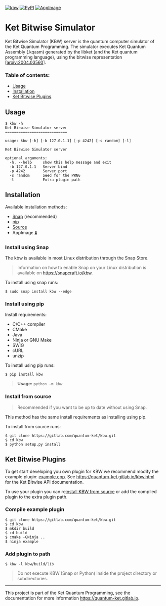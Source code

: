 [![kbw](https://snapcraft.io//kbw/badge.svg)](https://snapcraft.io/kbw)
[![PyPI](https://img.shields.io/pypi/v/kbw.svg)](https://pypi.org/project/kbw/)
[![AppImage](https://gitlab.com/quantum-ket/kbw/badges/master/pipeline.svg)](https://gitlab.com/quantum-ket/kbw/-/jobs)

# Ket Bitwise Simulator

Ket Bitwise Simulator (KBW) server is the quantum computer simulator of the Ket
Quantum Programming. The simulator executes Ket Quantum Assembly (.kqasm)
generated by the libket (and the Ket quantum programming language), using the
bitwise representation [[arxiv:2004.03560](https://arxiv.org/abs/2004.03560)]. 

### Table of contents:

* [Usage](#usage)  
* [Installation](#installation)
* [Ket Bitwise Plugins](#ket-bitwise-plugins)

## Usage

```console
$ kbw -h
Ket Biswise Simulator server
============================

usage: kbw [-h] [-b 127.0.1.1] [-p 4242] [-s random] [-l]

Ket Biswise Simulator server

optional arguments:
  -h, --help     show this help message and exit
  -b 127.0.1.1   Server bind
  -p 4242        Server port
  -s random      Seed for the PRNG
  -l             Extra plugin path
```

## Installation

Available installation methods:

* [Snap](#install-using-snap) (recommended)
* [pip](#install-using-pip)
* [Source](#install-from-source)
* AppImage [:arrow_down:](https://gitlab.com/quantum-ket/kbw/-/jobs/artifacts/master/download?job=appimage)

### Install using Snap

The kbw is available in most Linux distribution through the Snap Store.

> Information on how to enable Snap on your Linux distribution is available on
> https://snapcraft.io/kbw.

To install using snap runs:
```console
$ sudo snap install kbw --edge
```

### Install using pip

Install requirements:

* C/C++ compiler
* CMake 
* Java
* Ninja or GNU Make
* SWIG
* cURL
* unzip

To install using pip runs:
```console
$ pip install kbw
```

> **Usage:** `python -m kbw`

### Install from source 

> Recommended if you want to be up to date without using Snap.

This method has the same install requirements as installing using pip.

To install from source runs:
```console
$ git clone https://gitlab.com/quantum-ket/kbw.git
$ cd kbw
$ python setup.py install
```

## Ket Bitwise Plugins

To get start developing you own plugin for KBW we recommend modify the example
plugin: [example.cpp](plugin/example.cpp).  See
https://quantum-ket.gitlab.io/kbw.html for the Ket Bitwise API documentation.

To use your plugin you can re[install KBW from source](#install-from-source)
or add the compiled plugin to the extra plugin path.

### Compile example plugin

```console
$ git clone https://gitlab.com/quantum-ket/kbw.git
$ cd kbw
$ mkdir build
$ cd build 
$ cmake -GNinja ..
$ ninja example
```

### Add plugin to path

```console
$ kbw -l kbw/build/lib
```

> Do not execute KBW (Snap or Python) inside the project directory or subdirectories.  

-----------

This project is part of the Ket Quantum Programming, see the documentation for
more information https://quantum-ket.gitlab.io.
